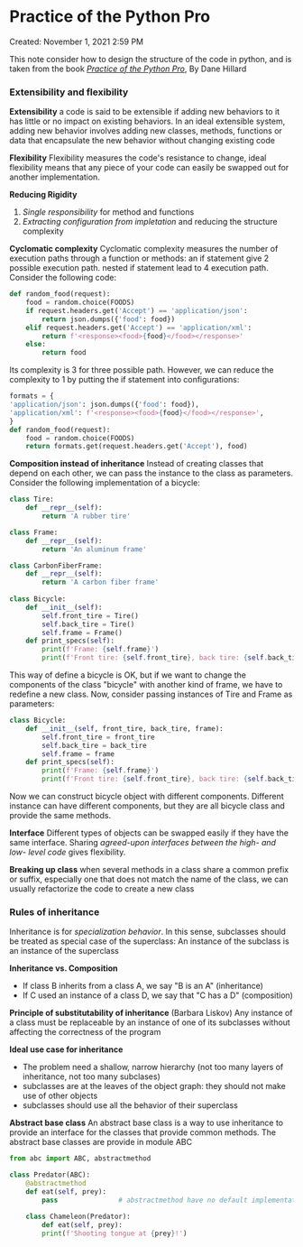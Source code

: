 # Practice of the Python Pro

Created: November 1, 2021 2:59 PM

This note consider how to design the structure of the code in python, and is taken from the book *[Practice of the Python Pro](https://www.manning.com/books/practices-of-the-python-pro)*, By Dane Hillard

### Extensibility and flexibility

**Extensibility**
a code is said to be extensible if adding new behaviors to it has little or no impact on existing behaviors. In an ideal extensible system, adding new behavior involves adding new classes, methods, functions or data that encapsulate the new behavior without changing existing code

**Flexibility**
Flexibility measures the code's resistance to change, ideal flexibility means that any piece of your code can easily be swapped out for another implementation.

**Reducing Rigidity**

1. *Single responsibility* for method and functions
2. *Extracting configuration from impletation* and reducing the structure complexity 

**Cyclomatic complexity**
Cyclomatic complexity measures the number of execution paths through a function or methods: an if statement give 2 possible execution path. nested if statement lead to 4 execution path.
Consider the following code:
```python
def random_food(request):
	food = random.choice(FOODS)
	if request.headers.get('Accept') == 'application/json': 
		return json.dumps({'food': food})
	elif request.headers.get('Accept') == 'application/xml': 
		return f'<response><food>{food}</food></response>'
	else:
		return food
```
Its complexity is 3 for three possible path. However, we can reduce the complexity to 1 by putting the if statement into configurations:
```python
formats = {
'application/json': json.dumps({'food': food}), 
'application/xml': f'<response><food>{food}</food></response>',
}
def random_food(request):
	food = random.choice(FOODS)
	return formats.get(request.headers.get('Accept'), food)
```

**Composition instead of inheritance**
Instead of creating classes that depend on each other, we can pass the instance to the class as parameters.
Consider the following implementation of a bicycle:
```python
class Tire:
	def __repr__(self):
		return 'A rubber tire'

class Frame:
	def __repr__(self):
		return 'An aluminum frame'

class CarbonFiberFrame:
	def __repr__(self):
		return 'A carbon fiber frame'
	
class Bicycle:
	def __init__(self):
		self.front_tire = Tire() 
		self.back_tire = Tire() 
		self.frame = Frame()
	def print_specs(self):
		print(f'Frame: {self.frame}')
		print(f'Front tire: {self.front_tire}, back tire: {self.back_tire}')
```
This way of define a bicycle is OK, but if we want to change the components of the class "bicycle" with another kind of frame, we have to redefine a new class.
Now, consider passing instances of Tire and Frame as parameters:
```python
class Bicycle:
	def __init__(self, front_tire, back_tire, frame):
		self.front_tire = front_tire 
		self.back_tire = back_tire 
		self.frame = frame
	def print_specs(self):
		print(f'Frame: {self.frame}')
		print(f'Front tire: {self.front_tire}, back tire: {self.back_tire}')
```
Now we can construct bicycle object with different components. Different instance can have different components, but they are all bicycle class and provide the same methods.

**Interface**
Different types of objects can be swapped easily if they have the same interface. Sharing *agreed-upon interfaces between the high- and low- level code* gives flexibility.

**Breaking up class** 
when several methods in a class share a common prefix or suffix, especially one that does not match the name of the class, we can usually refactorize the code to create a new class

### Rules of inheritance

Inheritance is for *specialization behavior*. In this sense, subclasses should be treated as special case of the superclass: An instance of the subclass is an instance of the superclass

**Inheritance vs. Composition**
- If class B inherits from a class A, we say "B is an A"  (inheritance)
- If C used an instance of a class D, we say that "C has a D" (composition)

**Principle of substitutability of inheritance** (Barbara Liskov)
Any instance of a class must be replaceable by an instance of one of its subclasses without affecting the correctness of the program

**Ideal use case for inheritance**
- The problem need a shallow, narrow hierarchy (not too many layers of inheritance, not too many subclases)
- subclasses are at the leaves of the object graph: they should not make use of other objects
- subclasses should use all the behavior of their superclass


**Abstract base class**
An abstract base class is a way to use inheritance to provide an interface for the classes that provide common methods. The abstract base classes are provide in module ABC
```python
from abc import ABC, abstractmethod

class Predator(ABC):
	@abstractmethod
	def eat(self, prey):
		pass               # abstractmethod have no default implementation

	class Chameleon(Predator):
		def eat(self, prey):
		print(f'Shooting tongue at {prey}!')
```